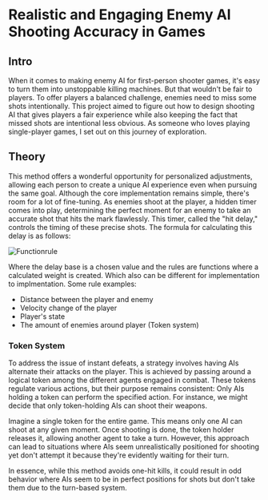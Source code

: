# Realistic and Engaging Enemy AI Shooting Accuracy in Games

## Intro
When it comes to making enemy AI for first-person shooter games, it's easy to turn them into unstoppable killing machines. But that wouldn't be fair to players. To offer players a balanced challenge, enemies need to miss some shots intentionally. This project aimed to figure out how to design shooting AI that gives players a fair experience while also keeping the fact that missed shots are intentional less obvious. As someone who loves playing single-player games, I set out on this journey of exploration.

## Theory

This method offers a wonderful opportunity for personalized adjustments, allowing each person to create a unique AI experience even when pursuing the same goal. Although the core implementation remains simple, there's room for a lot of fine-tuning. As enemies shoot at the player, a hidden timer comes into play, determining the perfect moment for an enemy to take an accurate shot that hits the mark flawlessly. This timer, called the "hit delay," controls the timing of these precise shots. The formula for calculating this delay is as follows:

![Functionrule](https://github.com/Brianhoet4000/ggp_Research/assets/113976082/e8922f69-fcd1-4835-b503-c6cf945fac6c)

Where the delay base is a chosen value and the rules are functions where a calculated weight is created. Which also can be different for implementation to implmentation. Some rule examples:
- Distance between the player and enemy
- Velocity change of the player
- Player's state
- The amount of enemies around player (Token system)

### Token System
To address the issue of instant defeats, a strategy involves having AIs alternate their attacks on the player. This is achieved by passing around a logical token among the different agents engaged in combat. These tokens regulate various actions, but their purpose remains consistent: Only AIs holding a token can perform the specified action. For instance, we might decide that only token-holding AIs can shoot their weapons.

Imagine a single token for the entire game. This means only one AI can shoot at any given moment. Once shooting is done, the token holder releases it, allowing another agent to take a turn. However, this approach can lead to situations where AIs seem unrealistically positioned for shooting yet don't attempt it because they're evidently waiting for their turn.

In essence, while this method avoids one-hit kills, it could result in odd behavior where AIs seem to be in perfect positions for shots but don't take them due to the turn-based system.

  
